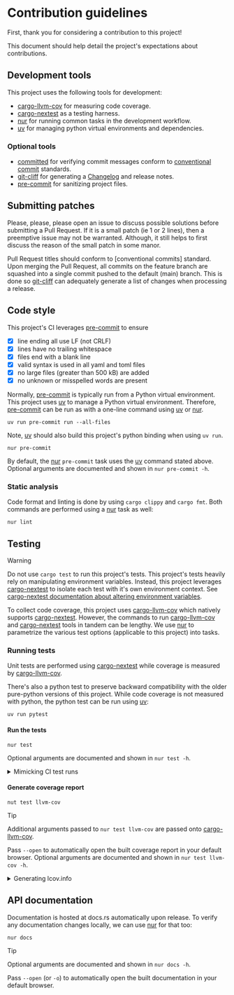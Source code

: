 # Contribution guidelines

First, thank you for considering a contribution to this project!

This document should help detail the project's expectations about contributions.

## Development tools

This project uses the following tools for development:

- [cargo-llvm-cov] for measuring code coverage.
- [cargo-nextest] as a testing harness.
- [nur] for running common tasks in the development workflow.
- [uv] for managing python virtual environments and dependencies.

### Optional tools

- [committed] for verifying commit messages conform to [conventional commit] standards.
- [git-cliff] for generating a [Changelog](CHANGELOG.md) and release notes.
- [pre-commit] for sanitizing project files.

[cargo-llvm-cov]: https://crates.io/crates/cargo-llvm-cov
[cargo-nextest]: https://crates.io/crates/cargo-nextest
[nur]: https://crates.io/crates/nur
[uv]: https://docs.astral.sh/uv
[committed]: https://crates.io/crates/committed
[conventional commit]: https://www.conventionalcommits.org
[git-cliff]: https://crates.io/crates/git-cliff
[pre-commit]: https://pre-commit.com

## Submitting patches

Please, please, please open an issue to discuss possible solutions before submitting a Pull Request.
If it is a small patch (ie 1 or 2 lines), then a preemptive issue may not be warranted.
Although, it still helps to first discuss the reason of the small patch in some manor.

Pull Request titles should conform to [conventional commits] standard.
Upon merging the Pull Request, all commits on the feature branch are squashed into a single commit pushed to the default (main) branch.
This is done so [git-cliff] can adequately generate a list of changes when processing a release.

## Code style

This project's CI leverages [pre-commit] to ensure

- [x] line ending all use LF (not CRLF)
- [x] lines have no trailing whitespace
- [x] files end with a blank line
- [x] valid syntax is used in all yaml and toml files
- [x] no large files (greater than 500 kB) are added
- [x] no unknown or misspelled words are present

Normally, [pre-commit] is typically run from a Python virtual environment.
This project uses [uv] to manage a Python virtual environment.
Therefore, [pre-commit] can be run as with a one-line command using [uv] or [nur].

```shell
uv run pre-commit run --all-files
```

Note, [uv] should also build this project's python binding when using `uv run`.

```shell
nur pre-commit
```

By default, the [nur] `pre-commit` task uses the [uv] command stated above.
Optional arguments are documented and shown in `nur pre-commit -h`.

### Static analysis

Code format and linting is done by using `cargo clippy` and `cargo fmt`.
Both commands are performed using a [nur] task as well:

```shell
nur lint
```

## Testing

> [!WARNING]
> Do not use `cargo test` to run this project's tests.
> This project's tests heavily rely on manipulating environment variables.
> Instead, this project leverages [cargo-nextest] to isolate each test with
> it's own environment context.
> See [cargo-nextest documentation about altering environment variables][cargo-nextest-env-docs].

[cargo-nextest-env-docs]: https://nexte.st/docs/configuration/env-vars/#altering-the-environment-within-tests

To collect code coverage, this project uses [cargo-llvm-cov] which natively supports [cargo-nextest].
However, the commands to run [cargo-llvm-cov] and [cargo-nextest] tools in tandem can be lengthy.
We use [nur] to parametrize the various test options (applicable to this project) into tasks.

### Running tests

Unit tests are performed using [cargo-nextest] while coverage is measured by [cargo-llvm-cov].

There's also a python test to preserve backward compatibility with
the older pure-python versions of this project.
While code coverage is not measured with python, the python test can be run using [uv]:

```shell
uv run pytest
```

#### Run the tests

```shell
nur test
```

Optional arguments are documented and shown in `nur test -h`.

<details><summary>Mimicking CI test runs</summary>

The `default` test profile skips tests that are known to run longer than
10 seconds and only shows verbose output for tests that fail.
The `ci` test profile includes slow tests and enables more verbose output.
To enable the `ci` test profile, simply pass `--profile ci` (or `-p ci`)
to the `nur test` command:

```shell
nur test -p ci
```

</details>

#### Generate coverage report

```shell
nut test llvm-cov
```

> [!TIP]
> Additional arguments passed to `nur test llvm-cov` are passed onto [cargo-llvm-cov].
>
> Pass `--open` to automatically open the built coverage report in your default browser.
> Optional arguments are documented and shown in `nur test llvm-cov -h`.

<details><summary>Generating lcov.info</summary>

A "lcov.info" file is uploaded to codecov.
Some developer tooling might also make use of the lcov format (eg. the VS Code ext named "Coverage Gutters").
This lcov.info file can be created with our [nur] task:

```shell
nur test lcov
```

</details>

## API documentation

Documentation is hosted at docs.rs automatically upon release.
To verify any documentation changes locally, we can use [nur] for that too:

```shell
nur docs
```

> [!TIP]
> Optional arguments are documented and shown in `nur docs -h`.
>
> Pass `--open` (or `-o`) to automatically open the built documentation in your default browser.
